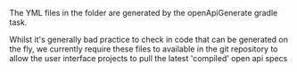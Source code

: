 The YML files in the folder are generated by the openApiGenerate gradle task.

Whilst it's generally bad practice to check in code that can be generated on the fly, we currently require these files to available in the git repository to allow the user interface projects to pull the latest 'compiled' open api specs
